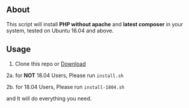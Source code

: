 ## About
This script will install **PHP without apache** and **latest composer** in your system, tested on Ubuntu 16.04 and above.

## Usage
1. Clone this repo or [Download](https://github.com/zxp86021/php-setup/archive/master.zip)

2a. for **NOT** 18.04 Users, Please run `install.sh`

2b. for 18.04 Users, Please run `install-1804.sh`
  
and It will do everything you need.

